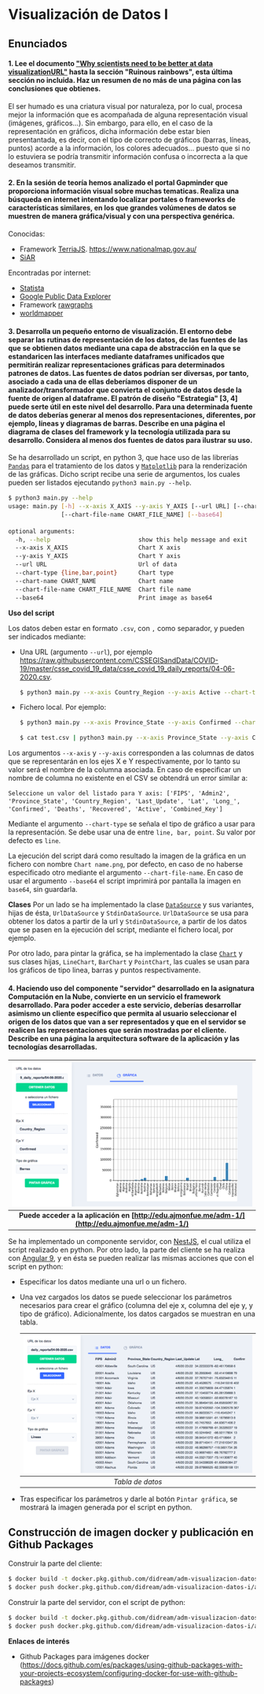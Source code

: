 # Visualización de Datos I

## Enunciados
#### 1. Lee el documento ["Why scientists need to be better at data visualizationURL"](https://www.knowablemagazine.org/article/mind/2019/science-data-visualization) hasta la sección "Ruinous rainbows", esta última sección no incluida. Haz un resumen de no más de una página con las conclusiones que obtienes.
El ser humado es una criatura visual por naturaleza, por lo cual, procesa mejor la información que es acompañada de alguna representación visual (imágenes, gráficos...). Sin embargo, para ello, en el caso de la representación en gráficos, dicha información debe estar bien presentantada, es decir, con el tipo de correcto de gráficos (barras, líneas, puntos) acorde a la información, los colores adecuados... puesto que si no lo estuviera se podría transmitir información confusa o incorrecta a la que deseamos transmitir.

#### 2. En la sesión de teoría hemos analizado el portal Gapminder que proporciona información visual sobre muchas tematicas. Realiza una búsqueda en internet intentando localizar portales o frameworks de características similares, en los que grandes volúmenes de datos se muestren de manera gráfica/visual y con una perspectiva genérica.
Conocidas:

* Framework [TerriaJS](https://terria.io/). https://www.nationalmap.gov.au/
* [SiAR](https://siar.arte-consultores.com/#/visualizador)

Encontradas por internet:

* [Statista](https://es.statista.com/)
* [Google Public Data Explorer](https://www.google.com/publicdata/directory?hl=es)
* Framework [rawgraphs](https://rawgraphs.io/)
* [worldmapper](https://worldmapper.org/)

#### 3. Desarrolla un pequeño entorno de visualización. El entorno debe separar las rutinas de representación de los datos, de las fuentes de las que se obtienen datos mediante una capa de abstracción en la que se estandaricen las interfaces mediante dataframes unificados que permitirán realizar representaciones gráficas para determinados patrones de datos. Las fuentes de datos podrían ser diversas, por tanto, asociado a cada una de ellas deberíamos disponer de un analizador/transformador que convierta el conjunto de datos desde la fuente de origen al dataframe. El patrón de diseño "Estrategia" [3, 4] puede serte útil en este nivel del desarrollo. Para una determinada fuente de datos deberías generar al menos dos representaciones, diferentes, por ejemplo, líneas y diagramas de barras. Describe en una página el diagrama de clases del  framework y la tecnología utilizada para su desarrollo. Considera al menos dos fuentes de datos para ilustrar su uso.
Se ha desarrollado un script, en python 3, que hace uso de las librerías [`Pandas`](https://pandas.pydata.org/) para el tratamiento de los datos y [`Matplotlib`](https://matplotlib.org/) para la renderización de las gráficas. Dicho script recibe una serie de argumentos, los cuales pueden ser listados ejecutando `python3 main.py --help`.

```bash
$ python3 main.py --help                                                                                             
usage: main.py [-h] --x-axis X_AXIS --y-axis Y_AXIS [--url URL] [--chart-type {line,bar,point}] [--chart-name CHART_NAME]
               [--chart-file-name CHART_FILE_NAME] [--base64]

optional arguments:
  -h, --help                         show this help message and exit
  --x-axis X_AXIS                    Chart X axis
  --y-axis Y_AXIS                    Chart Y axis
  --url URL                          Url of data
  --chart-type {line,bar,point}      Chart type
  --chart-name CHART_NAME            Chart name
  --chart-file-name CHART_FILE_NAME  Chart file name
  --base64                           Print image as base64
```

**Uso del script**

Los datos deben estar en formato `.csv`, con `,` como separador, y pueden ser indicados mediante:
* Una URL (argumento `--url`), por ejemplo https://raw.githubusercontent.com/CSSEGISandData/COVID-19/master/csse_covid_19_data/csse_covid_19_daily_reports/04-06-2020.csv.
    ```bash
    $ python3 main.py --x-axis Country_Region --y-axis Active --chart-type line --url https://raw.githubusercontent.com/CSSEGISandData/COVID-19/master/csse_covid_19_data/csse_covid_19_daily_reports/04-06-2020.csv
    ```
* Fichero local. Por ejemplo:
    ```bash
    $ python3 main.py --x-axis Province_State --y-axis Confirmed --chart-type line < test.csv
    ```
    ```bash
    $ cat test.csv | python3 main.py --x-axis Province_State --y-axis Confirmed --chart-type line 
    ```

Los argumentos `--x-axis` y `--y-axis` corresponden a las columnas de datos que se representarán en los ejes X e Y respectivamente, por lo tanto su valor será el nombre de la columna asociada. En caso de especificar un nombre de columna no existente en el CSV se obtendrá un error similar a:
```
Seleccione un valor del listado para Y axis: ['FIPS', 'Admin2', 'Province_State', 'Country_Region', 'Last_Update', 'Lat', 'Long_', 'Confirmed', 'Deaths', 'Recovered', 'Active', 'Combined_Key']
```

Mediante el argumento `--chart-type` se señala el tipo de gráfico a usar para la representación. Se debe usar una de entre `line, bar, point`. Su valor por defecto es `line`.

La ejecución del script dará como resultado la imagen de la gráfica en un fichero con nombre `Chart name.png`, por defecto, en caso de no haberse especificado otro mediante el argumento `--chart-file-name`. En caso de usar el argumento `--base64` el script imprimirá por pantalla la imagen en `base64`, sin guardarla.

**Clases**
Por un lado se ha implementado la clase [`DataSource`](script/data_source.py) y sus variantes, hijas de ésta, `UrlDataSource` y `StdinDataSource`. `UrlDataSource` se usa para obtener los datos a partir de la url y `StdinDataSource`, a partir de los datos que se pasen en la ejecución del script, mediante el fichero local, por ejemplo.

Por otro lado, para pintar la gráfica, se ha implementado la clase [`Chart`](script/chart.py) y sus clases hijas, `LineChart`, `BarChart` y `PointChart`, las cuales se usan para los gráficos de tipo linea, barras y puntos respectivamente.


#### 4. Haciendo uso del componente "servidor" desarrollado en la asignatura Computación en la Nube, convierte en un servicio el framework desarrollado. Para poder acceder a este servicio, deberías desarrollar asimismo un cliente específico que permita al usuario seleccionar el origen de los datos que van a ser representados y que en el servidor se realicen las representaciones que serán mostradas por el cliente. Describe en una página la arquitectura software de la aplicación y las tecnologías desarrolladas.

| ![Imagen de aplicación](assets/images/app.png) | 
|:--:| 
| **Puede acceder a la aplicación en [http://edu.ajmonfue.me/adm-1/](http://edu.ajmonfue.me/adm-1/)** |

Se ha implementado un componente servidor, con [NestJS](https://nestjs.com/), el cual utiliza el script realizado en python. Por otro lado, la parte del cliente se ha realiza con [Angular 9](https://angular.io/), y en ésta se pueden realizar las mismas acciones que con el script en python:
* Especificar los datos mediante una url o un fichero.
* Una vez cargados los datos se puede seleccionar los parámetros necesarios para crear el gráfico (columna del eje x, columna del eje y, y tipo de gráfico). Adicionalmente, los datos cargados se muestran en una tabla.
    
    | ![Tabla de datos](assets/images/app-table.png) | 
    |:--:| 
    | *Tabla de datos* |

* Tras especificar los parámetros y darle al botón `Pintar gráfica`, se mostrará la imagen generada por el script en python.


## Construcción de imagen docker y publicación en Github Packages
Construir la parte del cliente:
```bash
$ docker build -t docker.pkg.github.com/didream/adm-visualizacion-datos-i/adm-client:1.0.2  -f client/etc/Dockerfile ./client
$ docker push docker.pkg.github.com/didream/adm-visualizacion-datos-i/adm-client:1.0.2
```

Construir la parte del servidor, con el script de python:
```bash
$ docker build -t docker.pkg.github.com/didream/adm-visualizacion-datos-i/adm-server:1.0.1  -f server/etc/Dockerfile .
$ docker push docker.pkg.github.com/didream/adm-visualizacion-datos-i/adm-server:1.0.1
```

**Enlaces de interés**
* Github Packages para imágenes docker (https://docs.github.com/es/packages/using-github-packages-with-your-projects-ecosystem/configuring-docker-for-use-with-github-packages)